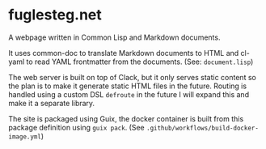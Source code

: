 # fuglesteg.net

A webpage written in Common Lisp and Markdown documents.

It uses common-doc to translate Markdown documents to HTML and cl-yaml to read
YAML frontmatter from the documents. (See: `document.lisp`)

The web server is built on top of Clack, but it only serves static content so
the plan is to make it generate static HTML files in the future. Routing is
handled using a custom DSL `defroute` in the future I will expand this and make
it a separate library.

The site is packaged using Guix, the docker container is built from this
package definition using `guix pack`. (See
`.github/workflows/build-docker-image.yml`)
